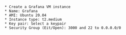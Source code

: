     * Create a Grafana VM instance
    * Name: Grafana
    * AMI: Ubuntu 20.04
    * Instance type: t2.medium
    * Key pair: Select a keypair
    * Security Group (Eit/Open): 3000 and 22 to 0.0.0.0/0
